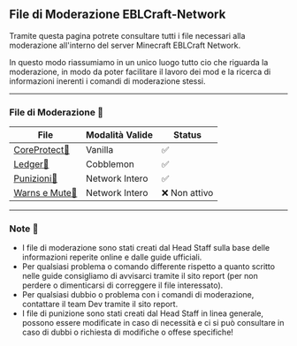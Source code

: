 ## File di Moderazione EBLCraft-Network
Tramite questa pagina potrete consultare tutti i file necessari alla moderazione all'interno del server Minecraft EBLCraft Network.

In questo modo riassumiamo in un unico luogo tutto cio che riguarda la moderazione, in modo da poter facilitare il lavoro dei mod e la ricerca di informazioni inerenti i comandi di moderazione stessi.

----
### File di Moderazione 📜

| File                                      | Modalità Valide | Status       |
|-------------------------------------------|-----------------|--------------|
| [CoreProtect🔗](./CoreProtect.md)         | Vanilla         | ✅            |
| [Ledger🔗](./Ledger%20%28Cobblemon%29.md) | Cobblemon       | ✅            |
| [Punizioni🔗](./Punizioni.md)             | Network Intero  | ✅            |
| [Warns e Mute🔗](./WarnsEMute.md)         | Network Intero  | ❌ Non attivo |

----
### Note 📌
- I file di moderazione sono stati creati dal Head Staff sulla base delle informazioni reperite online e dalle guide ufficiali.
- Per qualsiasi problema o comando differente rispetto a quanto scritto nelle guide consigliamo di avvisarci tramite il sito report (per non perdere o dimenticarsi di correggere il file interessato).
- Per qualsiasi dubbio o problema con i comandi di moderazione, contattare il team Dev tramite il sito report.
- I file di punizione sono stati creati dal Head Staff in linea generale, possono essere modificate in caso di necessità e ci si può consultare in caso di dubbi o richiesta di modifiche o offese specifiche!